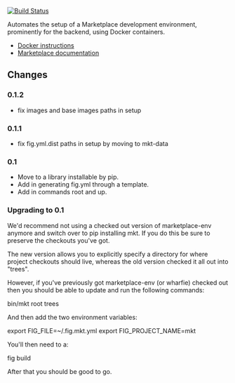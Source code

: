 [![Build Status](https://travis-ci.org/mozilla/marketplace-env.svg?branch=master)](https://travis-ci.org/mozilla/marketplace-env)

Automates the setup of a Marketplace development environment, prominently for
the backend, using Docker containers.

* [Docker instructions](https://marketplace.readthedocs.org/en/latest/topics/backend.html)
* [Marketplace documentation](https://marketplace.readthedocs.org)

## Changes

### 0.1.2

- fix images and base images paths in setup

### 0.1.1

- fix fig.yml.dist paths in setup by moving to mkt-data

### 0.1

- Move to a library installable by pip.
- Add in generating fig.yml through a template.
- Add in commands root and up.

### Upgrading to 0.1

We'd recommend not using a checked out version of marketplace-env anymore
and switch over to pip installing mkt. If you do this be sure to preserve the
checkouts you've got.

The new version allows you to explicitly specify a directory for where project
checkouts should live, whereas the old version checked it all out into "trees".

However, if you've previously got marketplace-env (or wharfie) checked out then
you should be able to update and run the following commands:

  bin/mkt root trees

And then add the two environment variables:

  export FIG_FILE=~/.fig.mkt.yml
  export FIG_PROJECT_NAME=mkt

You'll then need to a:

  fig build

After that you should be good to go.
